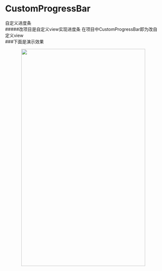 # CustomProgressBar
自定义进度条<br>
#####改项目是自定义view实现进度条
在项目中CustomProgressBar即为改自定义view<br>
###下面是演示效果
<div align=center>
 <img src="https://github.com/jiangML/CustomProgressBar/blob/master/video/custom.gif" width="400" height="700"
</div>